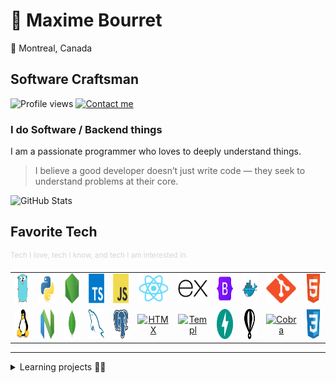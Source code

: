 # 👋 Maxime Bourret
📍 Montreal, Canada

## Software Craftsman

![Profile views](https://komarev.com/ghpvc/?username=maxBRT)
[![Contact me](https://img.shields.io/badge/My-Linkedin-blue)](https://www.linkedin.com/in/maxime-bourret-48a48b38a/)

### I do Software / Backend things

I am a passionate programmer who loves to deeply understand things.
> I believe a good developer doesn’t just write code — they seek to understand problems at their core.

<img src="https://github-readme-stats.vercel.app/api?username=maxbrt&show_icons=true&theme=dark&hide_title=true" alt="GitHub Stats"/>


##  Favorite Tech
<sup style="color:#80808050;">Tech I love, tech I know, and tech I am interested in.</sup>

<table align="center">
  <tr>
    <td align="center"><a href="https://go.dev/"><img src="https://raw.githubusercontent.com/devicons/devicon/master/icons/go/go-original.svg" width="48" height="48" alt="Go"/></a></td>
    <td align="center"><a href="https://www.python.org/"><img src="https://raw.githubusercontent.com/devicons/devicon/master/icons/python/python-original.svg" width="48" height="48" alt="Python"/></a></td>
    <td align="center"><a href="https://nodejs.org/"><img src="https://raw.githubusercontent.com/devicons/devicon/master/icons/nodejs/nodejs-original.svg" width="48" height="48" alt="Node.js"/></a></td>
    <td align="center"><a href="https://www.typescriptlang.org/"><img src="https://raw.githubusercontent.com/devicons/devicon/master/icons/typescript/typescript-original.svg" width="48" height="48" alt="TypeScript"/></a></td>
    <td align="center"><a href="https://developer.mozilla.org/docs/Web/JavaScript"><img src="https://raw.githubusercontent.com/devicons/devicon/master/icons/javascript/javascript-original.svg" width="48" height="48" alt="JavaScript"/></a></td>
    <td align="center"><a href="https://react.dev/"><img src="https://raw.githubusercontent.com/devicons/devicon/master/icons/react/react-original.svg" width="48" height="48" alt="React"/></a></td>
    <td align="center"><a href="https://expressjs.com/"><img src="https://raw.githubusercontent.com/devicons/devicon/master/icons/express/express-original.svg" width="48" height="48" alt="Express.js"/></a></td>
    <td align="center"><a href="https://getbootstrap.com/"><img src="https://raw.githubusercontent.com/devicons/devicon/master/icons/bootstrap/bootstrap-original.svg" width="48" height="48" alt="Bootstrap"/></a></td>
    <td align="center"><a href="https://www.docker.com/"><img src="https://raw.githubusercontent.com/devicons/devicon/master/icons/docker/docker-original.svg" width="48" height="48" alt="Docker"/></a></td>
    <td align="center"><a href="https://git-scm.com/"><img src="https://raw.githubusercontent.com/devicons/devicon/master/icons/git/git-original.svg" width="48" height="48" alt="Git"/></a></td>
    <td align="center"><a href="https://developer.mozilla.org/docs/Web/HTML"><img src="https://raw.githubusercontent.com/devicons/devicon/master/icons/html5/html5-original.svg" width="48" height="48" alt="HTML5"/></a></td>
  </tr>
  <tr>
    <td align="center"><a href="https://www.kernel.org/"><img src="https://raw.githubusercontent.com/devicons/devicon/master/icons/linux/linux-original.svg" width="48" height="48" alt="Linux"/></a></td>
    <td align="center"><a href="https://neovim.io/"><img src="https://raw.githubusercontent.com/devicons/devicon/master/icons/neovim/neovim-original.svg" width="48" height="48" alt="Neovim"/></a></td>
    <td align="center"><a href="https://www.mongodb.com/"><img src="https://raw.githubusercontent.com/devicons/devicon/master/icons/mongodb/mongodb-original.svg" width="48" height="48" alt="MongoDB"/></a></td>
    <td align="center"><a href="https://www.mysql.com/"><img src="https://raw.githubusercontent.com/devicons/devicon/master/icons/mysql/mysql-original.svg" width="48" height="48" alt="MySQL"/></a></td>
    <td align="center"><a href="https://www.postgresql.org/"><img src="https://raw.githubusercontent.com/devicons/devicon/master/icons/postgresql/postgresql-original.svg" width="48" height="48" alt="PostgreSQL"/></a></td>
    <td align="center"><a href="https://htmx.org/"><img src="https://raw.githubusercontent.com/simple-icons/simple-icons/develop/icons/htmx.svg" width="48" height="48" alt="HTMX"/></a></td>
    <td align="center"><a href="https://templ.guide/"><img src="https://templ.guide/img/logo.svg" width="48" height="48" alt="Templ"/></a></td>
    <td align="center"><a href="https://fastapi.tiangolo.com/"><img src="https://raw.githubusercontent.com/devicons/devicon/master/icons/fastapi/fastapi-original.svg" width="48" height="48" alt="FastAPI"/></a></td>
    <td align="center"><a href="https://fly.io/"><img src="https://raw.githubusercontent.com/simple-icons/simple-icons/develop/icons/flydotio.svg" width="48" height="48" alt="Fly.io"/></a></td>
    <td align="center"><a href="https://github.com/spf13/cobra"><img src="https://cobra.dev/images/logos/cobra-logo.png" width="48" height="48" alt="Cobra"/></a></td>
    <td align="center"><a href="https://developer.mozilla.org/docs/Web/CSS"><img src="https://raw.githubusercontent.com/devicons/devicon/master/icons/css3/css3-original.svg" width="48" height="48" alt="CSS3"/></a></td>
  </tr>
</table>

--- 

<details>
<summary>Learning projects 🧙‍♂️</summary>

<br>

### [A Python interpreter](https://github.com/maxbrt/pithon)
<a href="https://github.com/maxbrt/pithon">
  <img src="https://github-readme-stats.vercel.app/api/pin/?username=maxbrt&repo=pithon&theme=dark" alt="Pithon Repository" />
</a>

<br>

### [A CLI to learn HTTP client](https://github.com/maxbrt/pokedex)
<a href="https://github.com/maxbrt/pokedex">
  <img src="https://github-readme-stats.vercel.app/api/pin/?username=maxbrt&repo=pokedex&theme=dark" alt="Pokedex Repository" />
</a>

<br>

### [A blog aggregator to learn relational databases](https://github.com/maxbrt/gator)
<a href="https://github.com/maxbrt/gator">
  <img src="https://github-readme-stats.vercel.app/api/pin/?username=maxbrt&repo=gator&theme=dark" alt="Gator Repository" />
</a>

<br>

### [An HTTP server from scratch](https://github.com/maxbrt/httpfromtcp)
<a href="https://github.com/maxbrt/httpfromtcp">
  <img src="https://github-readme-stats.vercel.app/api/pin/?username=maxbrt&repo=httpfromtcp&theme=dark" alt="HTTP From TCP Repository" />
</a>

</details>


<!---
maxBRT/maxBRT is a ✨ special ✨ repository because its `README.md` (this file) appears on your GitHub profile.
You can click the Preview link to take a look at your changes.
--->
